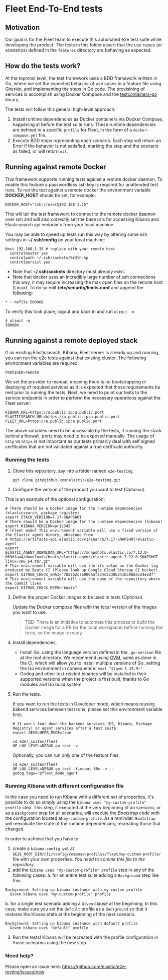 # Fleet End-To-End tests

## Motivation

Our goal is for the Fleet team to execute this automated e2e test suite while developing the product. The tests in this folder assert that the use cases (or scenarios) defined in the `features` directory are behaving as expected.

## How do the tests work?

At the topmost level, the test framework uses a BDD framework written in Go, where we set
the expected behavior of use cases in a feature file using Gherkin, and implementing the steps in Go code.
The provisining of services is accomplish using Docker Compose and the [testcontainers-go](https://github.com/testcontainers/testcontainers-go) library.

The tests will follow this general high-level approach:

1. Install runtime dependencies as Docker containers via Docker Compose, happening at before the test suite runs. These runtime dependencies are defined in a specific `profile` for Fleet, in the form of a `docker-compose.yml` file.
1. Execute BDD steps representing each scenario. Each step will return an Error if the behavior is not satisfied, marking the step and the scenario as failed, or will return `nil`.

## Running against remote Docker

This framework supports running tests against a remote docker daemon. To enable this feature a passwordless ssh key is required for unattended test runs. To run the test against a remote docker the environment variable **DOCKER_HOST** should be set, for example:

```shell
DOCKER_HOST="ssh://user@192.168.1.15"
```

This will tell the test framework to connect to the remote docker daemon over ssh and will also correctly set the base urls for accessing Kibana and Elasticsearch api endpoints from your local machine.

You may be able to speed up tests run this way by altering some ssh settings in **~/.ssh/config** on your local machine:

```
Host 192.168.1.15 # replace with your remote host
  controlmaster yes
  controlpath ~/.ssh/sockets/%r@%h-%p
  controlpersist yes
```

- Note that **~/.ssh/sockets** directory must already exist.
- Note that docker uses an incredibly large number of ssh connections this way, it may require increasing the max open files on the remote host (Linux). To do so edit **/etc/security/limits.conf** and append the following:

```
* - nofile 500000
```

To verify this took place, logout and back in and run `ulimit -n`

```
$ ulimit -n
500000
```

## Running against a remote deployed stack

If an existing Elasticsearch, Kibana, Fleet server is already up and running, you can run the e2e tests against that existing cluster. The following environment variables are required:

```
PROVIDER=remote
```

We set the provider to manual, meaning there is no bootstrapping or deploying of required services as it is expected that those requirements be met prior to running the tests. Next, we need to point our tests to the service endpoints in order to perform the necessary operations against the Fleet server:

```
KIBANA_URL=https://a.public.ip:a.public.port
ELASTICSEARCH_URL=https://a.public.ip:a.public.port
FLEET_URL=https://a.public.ip:a.public.port
```

The above variables need to be accessible by the tests, if running the stack behind a firewall, ports may need to be exposed manually. The usage of `http` vs `https` is not important as our tests primarily deal with self signed certficates that are not validated against a true certficate authority.

### Running the tests

1. Clone this repository, say into a folder named `e2e-testing`.

   ``` shell
   git clone git@github.com:elastic/e2e-testing.git
   ```

2. Configure the version of the product you want to test (Optional).

This is an example of the optional configuration:

   ```shell
   # There should be a Docker image for the runtime dependencies (elasticsearch, package registry)
   export STACK_VERSION=7.17-SNAPSHOT
   # There should be a Docker image for the runtime dependencies (kibana)
   export KIBANA_VERSION=pr12345
   # (Fleet mode) This environment variable will use a fixed version of the Elastic agent binary, obtained from
   # https://artifacts-api.elastic.co/v1/search/7.17-SNAPSHOT/elastic-agent
   export ELASTIC_AGENT_DOWNLOAD_URL="https://snapshots.elastic.co/7.12.0-069dfaa4/downloads/beats/elastic-agent/elastic-agent-7.12.0-SNAPSHOT-linux-x86_64.tar.gz"
   # This environment variable will use the its value as the Docker tag produced by Beats CI (Please look up Google Cloud Storage CI bucket).
   export GITHUB_CHECK_SHA1="78a762c76080aafa34c52386341b590dac24e2df"
   # This environment variable will use the name of the repository where the commit lives
   export GITHUB_CHECK_REPO="beats"
   ```

3. Define the proper Docker images to be used in tests (Optional).

    Update the Docker compose files with the local version of the images you want to use.

    >TBD: There is an initiative to automate this process to build the Docker image for a PR (or the local workspace) before running the tests, so the image is ready.

4. Install dependencies.

   - Install Go, using the language version defined in the `.go-version` file at the root directory. We recommend using [GVM](https://github.com/andrewkroh/gvm), same as done in the CI, which will allow you to install multiple versions of Go, setting the Go environment in consequence: `eval "$(gvm 1.15.9)"`
   - Godog and other test-related binaries will be installed in their supported versions when the project is first built, thanks to Go modules and Go build system.

5. Run the tests.

   If you want to run the tests in Developer mode, which means reusing bakend services between test runs, please set this environment variable first:

   ```shell
   # It won't tear down the backend services (ES, Kibana, Package Registry) or agent services after a test suite.
   export DEVELOPER_MODE=true
   ```

   ```shell
   cd e2e/_suites/fleet
   OP_LOG_LEVEL=DEBUG go test -v
   ```

   Optionally, you can run only one of the feature files
   ```shell
   cd e2e/_suites/fleet
   OP_LOG_LEVEL=DEBUG go test -timeout 60m -v --godog.tags='@fleet_mode_agent'
   ```

### Running Kibana with different configuration file
In the case you need to run Kibana with a different set of properties, it's possible to do so simply using the `kibana uses "my-custom-profile" profile` step. This step, if executed at the very beginning of an scenario, or as a `Background` step for all scenarios, will execute the _Bootstrap_ code with the configuration located at `my-custom-profile`. As a reminder, `Bootstrap` will reevaluate the state of the runtime dependencies, recreating those that changed.

In order to achieve that you have to:

1. create a `kibana.config.yml` at `$E2E_ROOT_DIR/cli/config/compose/profiles/fleet/my-custom-profile/` file with your own properties. _You need to commit this file to the repository_.
2. add the `kibana uses "my-custom-profile" profile` step in any of the following cases:
   a. for an entire test suite adding a `Background` step like this:
```gherkin
Background: Setting up kibana instance with my custom profile
  Given kibana uses "my-custom-profile" profile
```

   b. for a single test scenario adding a `Given` clause at the beginning. In this case, make sure you set the `default` profile as a `Background` so that it restores the Kibana state at the beginning of the next scenario.
```gherkin
Background: Setting up kibana instance with default profile
  Given kibana uses "default" profile
```
3. Run the tests! Kibana will be recreated with the profile configuration in those scenarios using the new step.

### Need help?

Please open an issue here: https://github.com/elastic/e2e-testing/issues/new
